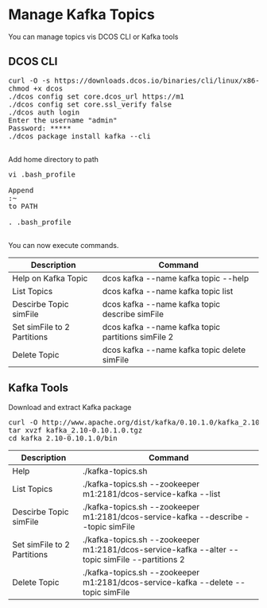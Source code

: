 # Manage Kafka Topics

You can manage topics vis DCOS CLI or Kafka tools

## DCOS CLI

<pre>
curl -O -s https://downloads.dcos.io/binaries/cli/linux/x86-64/dcos-1.10/dcos
chmod +x dcos
./dcos config set core.dcos_url https://m1
./dcos config set core.ssl_verify false
./dcos auth login
Enter the username "admin"
Password: *****
./dcos package install kafka --cli

</pre>

Add home directory to path
<pre>
vi .bash_profile

Append 
:~
to PATH

. .bash_profile

</pre>

You can now execute commands.

|Description|Command|
|---|---|
|Help on Kafka Topic | dcos kafka --name kafka topic --help |
| List Topics | dcos kafka --name kafka topic list  |
| Descirbe Topic simFile | dcos kafka --name kafka topic describe simFile |
| Set simFile to 2 Partitions | dcos kafka --name kafka topic partitions simFile 2 |
| Delete Topic | dcos kafka --name kafka topic delete simFile |

## Kafka Tools

Download and extract Kafka package
<pre>
curl -O http://www.apache.org/dist/kafka/0.10.1.0/kafka_2.10-0.10.1.0.tgz
tar xvzf kafka_2.10-0.10.1.0.tgz
cd kafka_2.10-0.10.1.0/bin
</pre>

|Description|Command|
|---|---|
|Help | ./kafka-topics.sh |
| List Topics | ./kafka-topics.sh --zookeeper m1:2181/dcos-service-kafka --list  |
| Descirbe Topic simFile | ./kafka-topics.sh --zookeeper m1:2181/dcos-service-kafka --describe --topic simFile |
| Set simFile to 2 Partitions | ./kafka-topics.sh --zookeeper m1:2181/dcos-service-kafka --alter --topic simFile --partitions 2 |
| Delete Topic | ./kafka-topics.sh --zookeeper m1:2181/dcos-service-kafka --delete --topic simFile  |


